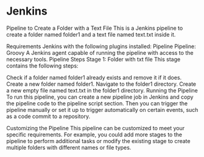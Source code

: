 # Jenkins
Pipeline to Create a Folder with a Text File
This is a Jenkins pipeline to create a folder named folder1 and a text file named text.txt inside it.

Requirements
Jenkins with the following plugins installed:
Pipeline
Pipeline: Groovy
A Jenkins agent capable of running the pipeline with access to the necessary tools.
Pipeline Steps
Stage 1: Folder with txt file
This stage contains the following steps:

Check if a folder named folder1 already exists and remove it if it does.
Create a new folder named folder1.
Navigate to the folder1 directory.
Create a new empty file named text.txt in the folder1 directory.
Running the Pipeline
To run this pipeline, you can create a new pipeline job in Jenkins and copy the pipeline code to the pipeline script section. Then you can trigger the pipeline manually or set it up to trigger automatically on certain events, such as a code commit to a repository.

Customizing the Pipeline
This pipeline can be customized to meet your specific requirements. For example, you could add more stages to the pipeline to perform additional tasks or modify the existing stage to create multiple folders with different names or file types.
